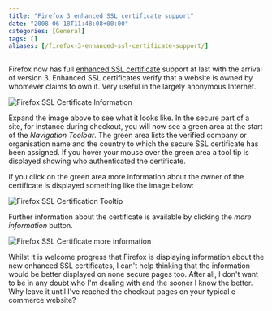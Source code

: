 ```yaml
---
title: "Firefox 3 enhanced SSL certificate support"
date: "2008-06-18T11:48:08+00:00"
categories: [General]
tags: []
aliases: [/firefox-3-enhanced-ssl-certificate-support/]
---
```


Firefox now has full [enhanced SSL certificate](https://en.wikipedia.org/wiki/Extended_Validation_Certificate) support at last with the arrival of version 3. Enhanced SSL certificates verify that a website is owned by whomever claims to own it. Very useful in the largely anonymous Internet.

![Firefox SSL Certificate Information]("firefox-ssl-cert-view.jpg)

Expand the image above to see what it looks like. In the secure part of a site, for instance during checkout, you will now see a green area at the start of the *Navigation Toolbar*. The green area lists the verified company or organisation name and the country to which the secure SSL certificate has been assigned. If you hover your mouse over the green area a tool tip is displayed showing who authenticated the certificate.

If you click on the green area more information about the owner of the certificate is displayed something like the image below:

![Firefox SSL Certification Tooltip]("firefox-ssl-cert-tooltip.jpg)

Further information about the certificate is available by clicking the *more information* button.

![Firefox SSL Certificate more information]("firefox-ssl-cert-more-information.jpg)

Whilst it is welcome progress that Firefox is displaying information about the new enhanced SSL certificates, I can't help thinking that the information would be better displayed on none secure pages too. After all, I don't want to be in any doubt who I'm dealing with and the sooner I know the better. Why leave it until I've reached the checkout pages on your typical e-commerce website?
